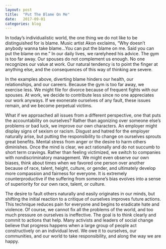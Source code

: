 ```yaml
---
layout: post
title:  "Put The Blame On Me"
date:   2017-09-01
categories: blog
---
```


In today’s individualistic world, the one thing we do not like to be distinguished for is blame.  Music artist Akon exclaims, “Why doesn’t anybody wanna take blame…You can put the blame on me. Said you can put the blame on me.”  In our daily lives, we rarelyheed his advice.  The gym is too far away.  Our spouses do not complement us enough.  No one recognizes our value at work.  Our natural tendency is to point the finger at anything else, and the consequences of this way of thinking are severe. 

In the examples above, diverting blame hinders our health, our relationships, and our careers.  Because the gym is too far away, we exercise less.  We might file for divorce because of frequent fights with our spouses.  At work, we decide to contribute less since no one appreciates our work anyways.  If we exonerate ourselves of any fault, these issues remain, and we become perpetual victims.

What if we approached all issues from a different perspective, one that puts the accountability on ourselves?  Rather than agonizing over someone else’s problems or bad luck, we improve our own characters.   An employer might display signs of sexism or racism.  Disgust and hatred for the employer naturally arise, but putting the responsibility to change on ourselves sprouts great benefits.  Mental stress from anger or the desire to harm others diminishes.  Once the mind is clear, we act rationally and do not succumb to short term cravings.  Rather than feeling victimized, we switch to companies with nondiscriminatory management.  We might even observe our own biases, think about times when we favored one person over another because of race, talent, height, culture, or gender, and ultimately develop more compassion and fairness for everyone.  It is extremely counterproductive if the suffering from someone’s bias evolves into a sense of superiority for our own race, talent, or culture.

The desire to fault others naturally and easily originates in our minds, but shifting the initial reaction to a critique of ourselves improves future actions.  This technique reduces pain for everyone and begins to eradicate hate and violence.  Of course, we cannot fix all the problems of the world, and too much pressure on ourselves is ineffective.  The goal is to think clearly and commit to actions that help.  Many activists and leaders of social change believe that progress happens when a large group of people act constructively on an individual level.  We owe it to ourselves, our communities, and our world to take responsibility, and along the way we are happy. 
















